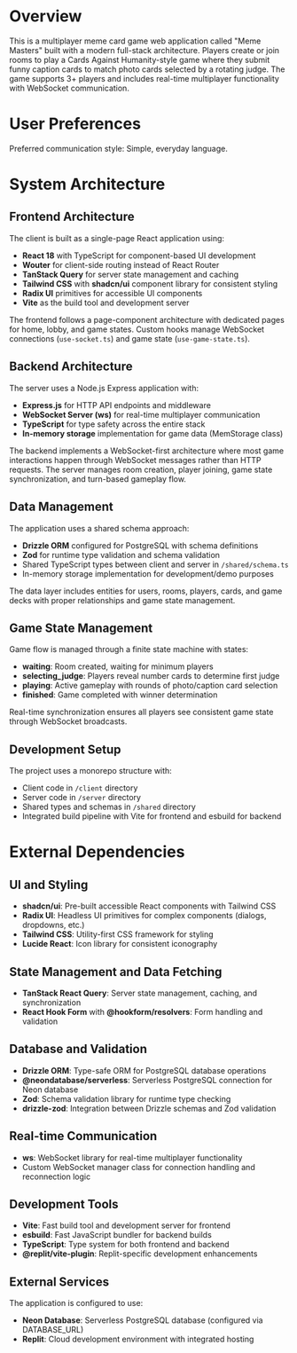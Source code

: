 # Overview

This is a multiplayer meme card game web application called "Meme Masters" built with a modern full-stack architecture. Players create or join rooms to play a Cards Against Humanity-style game where they submit funny caption cards to match photo cards selected by a rotating judge. The game supports 3+ players and includes real-time multiplayer functionality with WebSocket communication.

# User Preferences

Preferred communication style: Simple, everyday language.

# System Architecture

## Frontend Architecture
The client is built as a single-page React application using:
- **React 18** with TypeScript for component-based UI development
- **Wouter** for client-side routing instead of React Router
- **TanStack Query** for server state management and caching
- **Tailwind CSS** with **shadcn/ui** component library for consistent styling
- **Radix UI** primitives for accessible UI components
- **Vite** as the build tool and development server

The frontend follows a page-component architecture with dedicated pages for home, lobby, and game states. Custom hooks manage WebSocket connections (`use-socket.ts`) and game state (`use-game-state.ts`).

## Backend Architecture
The server uses a Node.js Express application with:
- **Express.js** for HTTP API endpoints and middleware
- **WebSocket Server (ws)** for real-time multiplayer communication
- **TypeScript** for type safety across the entire stack
- **In-memory storage** implementation for game data (MemStorage class)

The backend implements a WebSocket-first architecture where most game interactions happen through WebSocket messages rather than HTTP requests. The server manages room creation, player joining, game state synchronization, and turn-based gameplay flow.

## Data Management
The application uses a shared schema approach:
- **Drizzle ORM** configured for PostgreSQL with schema definitions
- **Zod** for runtime type validation and schema validation
- Shared TypeScript types between client and server in `/shared/schema.ts`
- In-memory storage implementation for development/demo purposes

The data layer includes entities for users, rooms, players, cards, and game decks with proper relationships and game state management.

## Game State Management
Game flow is managed through a finite state machine with states:
- **waiting**: Room created, waiting for minimum players
- **selecting_judge**: Players reveal number cards to determine first judge
- **playing**: Active gameplay with rounds of photo/caption card selection
- **finished**: Game completed with winner determination

Real-time synchronization ensures all players see consistent game state through WebSocket broadcasts.

## Development Setup
The project uses a monorepo structure with:
- Client code in `/client` directory
- Server code in `/server` directory  
- Shared types and schemas in `/shared` directory
- Integrated build pipeline with Vite for frontend and esbuild for backend

# External Dependencies

## UI and Styling
- **shadcn/ui**: Pre-built accessible React components with Tailwind CSS
- **Radix UI**: Headless UI primitives for complex components (dialogs, dropdowns, etc.)
- **Tailwind CSS**: Utility-first CSS framework for styling
- **Lucide React**: Icon library for consistent iconography

## State Management and Data Fetching
- **TanStack React Query**: Server state management, caching, and synchronization
- **React Hook Form** with **@hookform/resolvers**: Form handling and validation

## Database and Validation
- **Drizzle ORM**: Type-safe ORM for PostgreSQL database operations
- **@neondatabase/serverless**: Serverless PostgreSQL connection for Neon database
- **Zod**: Schema validation library for runtime type checking
- **drizzle-zod**: Integration between Drizzle schemas and Zod validation

## Real-time Communication
- **ws**: WebSocket library for real-time multiplayer functionality
- Custom WebSocket manager class for connection handling and reconnection logic

## Development Tools
- **Vite**: Fast build tool and development server for frontend
- **esbuild**: Fast JavaScript bundler for backend builds
- **TypeScript**: Type system for both frontend and backend
- **@replit/vite-plugin**: Replit-specific development enhancements

## External Services
The application is configured to use:
- **Neon Database**: Serverless PostgreSQL database (configured via DATABASE_URL)
- **Replit**: Cloud development environment with integrated hosting